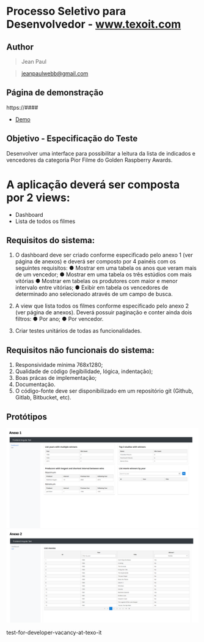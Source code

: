 # Processo Seletivo para Desenvolvedor - www.texoit.com

## Author
>Jean Paul

>jeanpaulwebb@gmail.com

## Página de demonstração
https://####
* [Demo](https://####)

## Objetivo - Especificação do Teste
Desenvolver uma interface para possibilitar a leitura da lista de indicados e vencedores
da categoria Pior Filme do Golden Raspberry Awards.

# A aplicação deverá ser composta por 2 views:
- Dashboard
- Lista de todos os filmes

## Requisitos do sistema:

1. O dashboard deve ser criado conforme especificado pelo anexo 1 (ver página de anexos) e deverá ser composto por 4 painéis com os seguintes requisitos:
   ● Mostrar em uma tabela os anos que  veram mais de um vencedor;
   ● Mostrar em uma tabela os três estúdios com mais vitórias
   ● Mostrar em tabelas os produtores com maior e menor intervalo entre
   vitórias;
   ● Exibir em tabela os vencedores de determinado ano selecionado através
   de um campo de busca.


2. A view que lista todos os filmes conforme especificado pelo anexo 2 (ver página
   de anexos). Deverá possuir paginação e conter ainda dois filtros:
   ● Por ano;
   ● Por vencedor.


3. Criar testes unitários de todas as funcionalidades.

## Requisitos não funcionais do sistema:

1. Responsividade mínima 768x1280;
2. Qualidade de código (legibilidade, lógica, indentação);
3. Boas prá cas de implementação;
4. Documentação.
5. O código-fonte deve ser disponibilizado em um repositório git (Github, Gitlab, Bitbucket, etc).

## Protótipos
![Protótipo 1](https://raw.githubusercontent.com/JeanPaulll/test-for-developer-vacancy-at-texo-it/master/src/assets/prototipos/1.png)
![Protótipo 1](https://raw.githubusercontent.com/JeanPaulll/test-for-developer-vacancy-at-texo-it/master/src/assets/prototipos/2.png)


test-for-developer-vacancy-at-texo-it
